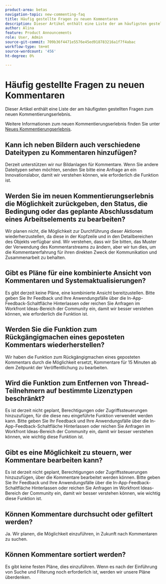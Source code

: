 ```yaml
---
product-area: betas
navigation-topic: new-commenting-faq
title: Häufig gestellte Fragen zu neuen Kommentaren
description: Dieser Artikel enthält eine Liste der am häufigsten gestellten Fragen zum neuen Kommentierungserlebnis.
author: Alina
feature: Product Announcements
role: User, Admin
source-git-commit: 709b36f4471e5576e45ed918783216a1f7f4abac
workflow-type: tm+mt
source-wordcount: '456'
ht-degree: 0%

---
```



# Häufig gestellte Fragen zu neuen Kommentaren

Dieser Artikel enthält eine Liste der am häufigsten gestellten Fragen zum neuen Kommentierungserlebnis.

Weitere Informationen zum neuen Kommentierungserlebnis finden Sie unter [Neues Kommentierungserlebnis](../../betas/new-commenting-experience-beta/unified-commenting-experience.md).

## Kann ich neben Bildern auch verschiedene Dateitypen zu Kommentaren hinzufügen?

Derzeit unterstützen wir nur Bildanlagen für Kommentare. Wenn Sie andere Dateitypen sehen möchten, senden Sie bitte eine Anfrage an ein Innovationslabor, damit wir verstehen können, wie erforderlich die Funktion ist.

## Werden Sie im neuen Kommentierungserlebnis die Möglichkeit zurückgeben, den Status, die Bedingung oder das geplante Abschlussdatum eines Arbeitselements zu bearbeiten?

Wir planen nicht, die Möglichkeit zur Durchführung dieser Aktionen wiederherzustellen, da diese in der Kopfzeile und in den Detailbereichen des Objekts verfügbar sind. Wir verstehen, dass wir Sie bitten, das Muster der Verwendung des Kommentarstreams zu ändern, aber wir tun dies, um die Kommentarerfahrung für ihren direkten Zweck der Kommunikation und Zusammenarbeit zu behalten.

## Gibt es Pläne für eine kombinierte Ansicht von Kommentaren und Systemaktualisierungen?

Es gibt derzeit keine Pläne, eine kombinierte Ansicht bereitzustellen. Bitte geben Sie Ihr Feedback und Ihre Anwendungsfälle über die In-App-Feedback-Schaltfläche Hinterlassen oder reichen Sie Anfragen im Workfront Ideas-Bereich der Community ein, damit wir besser verstehen können, wie erforderlich die Funktion ist.

## Werden Sie die Funktion zum Rückgängigmachen eines geposteten Kommentars wiederherstellen?

Wir haben die Funktion zum Rückgängigmachen eines geposteten Kommentars durch die Möglichkeit ersetzt, Kommentare für 15 Minuten ab dem Zeitpunkt der Veröffentlichung zu bearbeiten.

## Wird die Funktion zum Entfernen von Thread-Teilnehmern auf bestimmte Lizenztypen beschränkt?

Es ist derzeit nicht geplant, Berechtigungen oder Zugriffssteuerungen hinzuzufügen, für die diese neu eingeführte Funktion verwendet werden kann. Bitte geben Sie Ihr Feedback und Ihre Anwendungsfälle über die In-App-Feedback-Schaltfläche Hinterlassen oder reichen Sie Anfragen im Workfront Ideas-Bereich der Community ein, damit wir besser verstehen können, wie wichtig diese Funktion ist.

## Gibt es eine Möglichkeit zu steuern, wer Kommentare bearbeiten kann?

Es ist derzeit nicht geplant, Berechtigungen oder Zugriffssteuerungen hinzuzufügen, über die Kommentare bearbeitet werden können. Bitte geben Sie Ihr Feedback und Ihre Anwendungsfälle über die In-App-Feedback-Schaltfläche Hinterlassen oder reichen Sie Anfragen im Workfront Ideas-Bereich der Community ein, damit wir besser verstehen können, wie wichtig diese Funktion ist.

## Können Kommentare durchsucht oder gefiltert werden?

Ja. Wir planen, die Möglichkeit einzuführen, in Zukunft nach Kommentaren zu suchen.

## Können Kommentare sortiert werden?

Es gibt keine festen Pläne, dies einzuführen. Wenn es nach der Einführung von Suche und Filterung noch erforderlich ist, werden wir unsere Pläne überdenken.
